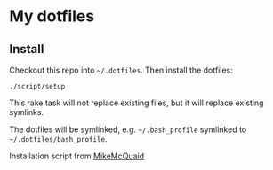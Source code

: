 # My dotfiles

## Install

Checkout this repo into `~/.dotfiles`. Then install the dotfiles:

    ./script/setup

This rake task will not replace existing files, but it will replace existing symlinks.

The dotfiles will be symlinked, e.g. `~/.bash_profile` symlinked to `~/.dotfiles/bash_profile`.

Installation script from [MikeMcQuaid](https://github.com/MikeMcQuaid/dotfiles)
